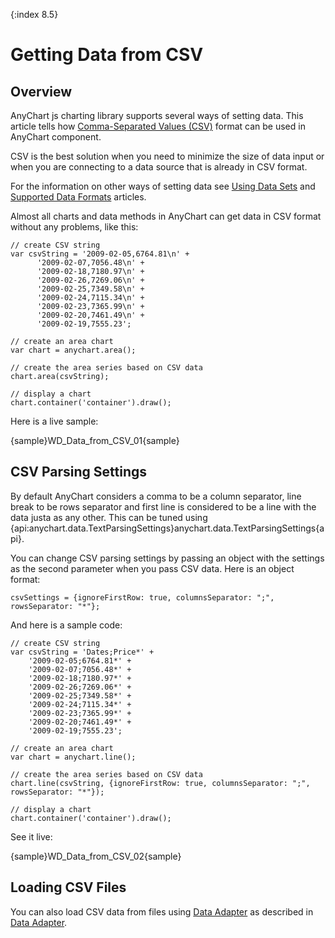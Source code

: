 {:index 8.5}
# Getting Data from CSV

## Overview

AnyChart js charting library supports several ways of setting data. This article tells  how [Comma-Separated Values (CSV)](https://en.wikipedia.org/wiki/Comma-separated_values) format can be used in AnyChart component. 

CSV is the best solution when you need to minimize the size of data input or when you are connecting to a data source that is already in CSV format. 

For the information on other ways of setting data see [Using Data Sets](Using_Data_Sets) and [Supported Data Formats](Supported_Data_Formats) articles.

Almost all charts and data methods in AnyChart can get data in CSV format without any problems, like this:

```
// create CSV string
var csvString = '2009-02-05,6764.81\n' +
      '2009-02-07,7056.48\n' +
      '2009-02-18,7180.97\n' +
      '2009-02-26,7269.06\n' +
      '2009-02-25,7349.58\n' +
      '2009-02-24,7115.34\n' +
      '2009-02-23,7365.99\n' +
      '2009-02-20,7461.49\n' +
      '2009-02-19,7555.23';
      
// create an area chart      
var chart = anychart.area();

// create the area series based on CSV data
chart.area(csvString);

// display a chart
chart.container('container').draw();
```

Here is a live sample:

{sample}WD\_Data\_from\_CSV\_01{sample}

## CSV Parsing Settings

By default AnyChart considers a comma to be a column separator, line break to be rows separator and first line is considered to be a line with the data justa as any other. This can be tuned using {api:anychart.data.TextParsingSettings}anychart.data.TextParsingSettings{api}.

You can change CSV parsing settings by passing an object with the settings as the second parameter when you pass CSV data. Here is an object format:

```
csvSettings = {ignoreFirstRow: true, columnsSeparator: ";", rowsSeparator: "*"};
```

And here is a sample code:

```
// create CSV string
var csvString = 'Dates;Price*' +
	'2009-02-05;6764.81*' +
	'2009-02-07;7056.48*' +
	'2009-02-18;7180.97*' +
	'2009-02-26;7269.06*' +
	'2009-02-25;7349.58*' +
	'2009-02-24;7115.34*' +
	'2009-02-23;7365.99*' +
	'2009-02-20;7461.49*' +
	'2009-02-19;7555.23';
      
// create an area chart      
var chart = anychart.line();

// create the area series based on CSV data
chart.line(csvString, {ignoreFirstRow: true, columnsSeparator: ";", rowsSeparator: "*"});

// display a chart
chart.container('container').draw();
```

See it live:

{sample}WD\_Data\_from\_CSV\_02{sample}

## Loading CSV Files

You can also load CSV data from files using [Data Adapter](./Data_Adapter/Overview) as described in [Data Adapter](./Data_Adapter/Loading_CSV_File).


